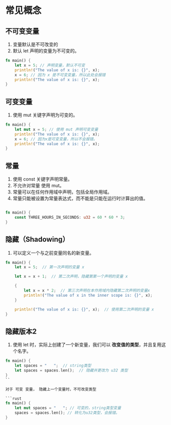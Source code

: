 # 常见概念

## 不可变变量

1. 变量默认是不可改变的
2. 默认 let 声明的变量为不可变的。

```rust
fn main() {
    let x = 5; // 声明变量，默认不可变
    println!("The value of x is: {}", x);
    x = 6; // 因为 x 是不可变变量，所以此处会报错
    println!("The value of x is: {}", x);
}
```

## 可变变量

1. 使用 mut 关键字声明为可变的。

```rust
fn main() {
    let mut x = 5; // 使用 mut 声明可变变量
    println!("The value of x is: {}", x);
    x = 6; // 因为x是可变变量，所以不会报错。
    println!("The value of x is: {}", x);
}
```

## 常量

1. 使用 const 关键字声明常量。
2. 不允许对常量 使用 mut。
3. 常量可以在任何作用域中声明，包括全局作用域。
4. 常量只能被设置为常量表达式，而不能是只能在运行时计算出的值。

```rust

fn main() {
    const THREE_HOURS_IN_SECONDS: u32 = 60 * 60 * 3;
}

```

## 隐藏（Shadowing）

1. 可以定义一个与之前变量同名的新变量。

```rust
fn main() {
    let x = 5;  // 第一次声明的变量 x

    let x = x + 1;  // 第二次声明，隐藏第第一个声明的变量 x

    {
        let x = x * 2;  // 第三次声明在本作用域内隐藏第二次声明的变量x
        println!("The value of x in the inner scope is: {}", x);
    }

    println!("The value of x is: {}", x);  // 使用第二次声明的变量 x
}
```

## 隐藏版本2

1. 使用 let 时，实际上创建了一个新变量，我们可以 **改变值的类型**，并且复用这个名字。

```rust
fn main() {
    let spaces = "   ";  // string类型
    let spaces = spaces.len();  // 隐藏并更改为 u32 类型
}
``

对于 可变 变量， 隐藏上一个变量时，不可改变类型

```rust
fn main() {
    let mut spaces = "   "; // 可变的，string类型变量
    spaces = spaces.len(); // 转化为u32类型，会报错。
}
```
